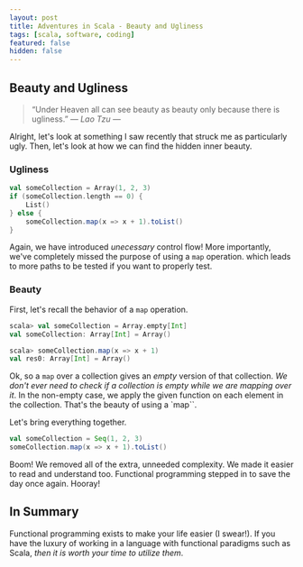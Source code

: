 ```yaml
---
layout: post
title: Adventures in Scala - Beauty and Ugliness
tags: [scala, software, coding]
featured: false
hidden: false
---
```


## Beauty and Ugliness

>“Under Heaven all can see beauty as beauty only because there is ugliness.” <cite>― Lao Tzu ―</cite>

Alright, let's look at something I saw recently that struck me as particularly ugly.
Then, let's look at how we can find the hidden inner beauty.

### Ugliness

```scala
val someCollection = Array(1, 2, 3)
if (someCollection.length == 0) {
    List()
} else {
    someCollection.map(x => x + 1).toList()
}
```

Again, we have introduced *unecessary* control flow!
More importantly, we've completely missed the purpose of using a `map` operation.
which leads to more paths to be tested if you want to properly test.

### Beauty

First, let's recall the behavior of a `map` operation.

```scala
scala> val someCollection = Array.empty[Int]
val someCollection: Array[Int] = Array()

scala> someCollection.map(x => x + 1)
val res0: Array[Int] = Array()
```

Ok, so a `map` over a collection gives an *empty* version of that collection.
*We don't ever need to check if a collection is empty while we are mapping over it*.
In the non-empty case, we apply the given function on each element in the collection.
That's the beauty of using a `map``.

Let's bring everything together.

```scala
val someCollection = Seq(1, 2, 3)
someCollection.map(x => x + 1).toList()
```

Boom!
We removed all of the extra, unneeded complexity.
We made it easier to read and understand too.
Functional programming stepped in to save the day once again.
Hooray!

## In Summary

Functional programming exists to make your life easier (I swear!).
If you have the luxury of working in a language with functional paradigms such as Scala, *then it is worth your time to utilize them*.
